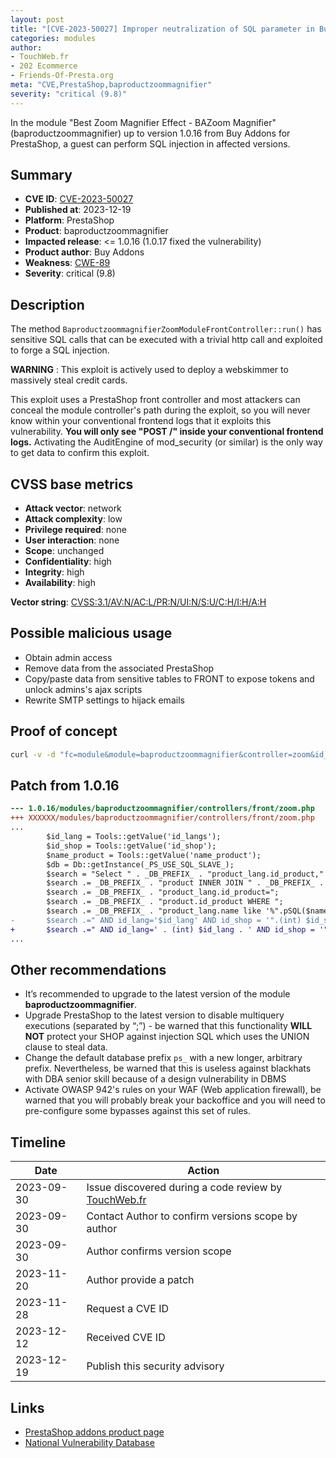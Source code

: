 ```yaml
---
layout: post
title: "[CVE-2023-50027] Improper neutralization of SQL parameter in Buy Addons - Best Zoom Magnifier Effect - BAZoom Magnifier module for PrestaShop"
categories: modules
author:
- TouchWeb.fr
- 202 Ecommerce
- Friends-Of-Presta.org
meta: "CVE,PrestaShop,baproductzoommagnifier"
severity: "critical (9.8)"
---
```


In the module "Best Zoom Magnifier Effect - BAZoom Magnifier" (baproductzoommagnifier) up to version 1.0.16 from Buy Addons for PrestaShop, a guest can perform SQL injection in affected versions.

## Summary

* **CVE ID**: [CVE-2023-50027](https://cve.mitre.org/cgi-bin/cvename.cgi?name=CVE-2023-50027)
* **Published at**: 2023-12-19
* **Platform**: PrestaShop
* **Product**: baproductzoommagnifier
* **Impacted release**: <= 1.0.16 (1.0.17 fixed the vulnerability)
* **Product author**: Buy Addons
* **Weakness**: [CWE-89](https://cwe.mitre.org/data/definitions/89.html)
* **Severity**: critical (9.8)

## Description

The method `BaproductzoommagnifierZoomModuleFrontController::run()` has sensitive SQL calls that can be executed with a trivial http call and exploited to forge a SQL injection.

**WARNING** : This exploit is actively used to deploy a webskimmer to massively steal credit cards.

This exploit uses a PrestaShop front controller and most attackers can conceal the module controller's path during the exploit, so you will never know within your conventional frontend logs that it exploits this vulnerability. **You will only see "POST /" inside your conventional frontend logs.** Activating the AuditEngine of mod_security (or similar) is the only way to get data to confirm this exploit.

## CVSS base metrics

* **Attack vector**: network
* **Attack complexity**: low
* **Privilege required**: none
* **User interaction**: none
* **Scope**: unchanged
* **Confidentiality**: high
* **Integrity**: high
* **Availability**: high

**Vector string**: [CVSS:3.1/AV:N/AC:L/PR:N/UI:N/S:U/C:H/I:H/A:H](https://nvd.nist.gov/vuln-metrics/cvss/v3-calculator?vector=AV:N/AC:L/PR:N/UI:N/S:U/C:H/I:H/A:H)

## Possible malicious usage

* Obtain admin access
* Remove data from the associated PrestaShop
* Copy/paste data from sensitive tables to FRONT to expose tokens and unlock admins's ajax scripts
* Rewrite SMTP settings to hijack emails


## Proof of concept

```bash
curl -v -d "fc=module&module=baproductzoommagnifier&controller=zoom&id_langs=1';select(0x73656C65637420736C656570283432293B)INTO@a;prepare`b`from@a;execute`b`;--" 'https://preprod.X/'
```

## Patch from 1.0.16

```diff
--- 1.0.16/modules/baproductzoommagnifier/controllers/front/zoom.php
+++ XXXXXX/modules/baproductzoommagnifier/controllers/front/zoom.php
...
        $id_lang = Tools::getValue('id_langs');
        $id_shop = Tools::getValue('id_shop');
        $name_product = Tools::getValue('name_product');
        $db = Db::getInstance(_PS_USE_SQL_SLAVE_);
        $search = "Select " . _DB_PREFIX_ . "product_lang.id_product," . _DB_PREFIX_ . "product_lang.name from ";
        $search .= _DB_PREFIX_ . "product INNER JOIN " . _DB_PREFIX_ . "product_lang ON " ;
        $search .= _DB_PREFIX_ . "product_lang.id_product=";
        $search .= _DB_PREFIX_ . "product.id_product WHERE ";
        $search .= _DB_PREFIX_ . "product_lang.name like '%".pSQL($name_product)."%'";
-       $search .=" AND id_lang='$id_lang' AND id_shop = '".(int) $id_shop."'";
+       $search .=" AND id_lang=' . (int) $id_lang . ' AND id_shop = '".(int) $id_shop."'";
...
```

## Other recommendations

* It’s recommended to upgrade to the latest version of the module **baproductzoommagnifier**.
* Upgrade PrestaShop to the latest version to disable multiquery executions (separated by “;”) - be warned that this functionality **WILL NOT** protect your SHOP against injection SQL which uses the UNION clause to steal data.
* Change the default database prefix `ps_` with a new longer, arbitrary prefix. Nevertheless, be warned that this is useless against blackhats with DBA senior skill because of a design vulnerability in DBMS
* Activate OWASP 942's rules on your WAF (Web application firewall), be warned that you will probably break your backoffice and you will need to pre-configure some bypasses against this set of rules.

## Timeline

| Date | Action |
|--|--|
| 2023-09-30 | Issue discovered during a code review by [TouchWeb.fr](https://www.touchweb.fr) |
| 2023-09-30 | Contact Author to confirm versions scope by author |
| 2023-09-30 | Author confirms version scope |
| 2023-11-20 | Author provide a patch |
| 2023-11-28 | Request a CVE ID |
| 2023-12-12 | Received CVE ID |
| 2023-12-19 | Publish this security advisory |

## Links

* [PrestaShop addons product page](https://buy-addons.com/store/prestashop/module/product-page/best-zoom-magnifier-effect-bazoom-magnifier.html)
* [National Vulnerability Database](https://nvd.nist.gov/vuln/detail/CVE-2023-50027)
